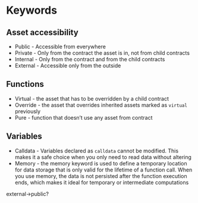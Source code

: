 # Keywords
## Asset accessibility
* Public - Accessible from everywhere
* Private - Only from the contract the asset is in, not from child contracts
* Internal - Only from the contract and from the child contracts
* External - Accessible only from the outside 

## Functions
* Virtual - the asset that has to be overridden by a child contract
* Override - the asset that overrides inherited assets marked as `virtual` previously
* Pure - function that doesn’t use any asset from contract

## Variables
* Calldata - Variables declared as `calldata` cannot be modified. This makes it a safe choice when you only need to read data without altering
* Memory - the memory keyword is used to define a temporary location for data storage that is only valid for the lifetime of a function call. When you use memory, the data is not persisted after the function execution ends, which makes it ideal for temporary or intermediate computations 

external->public?

